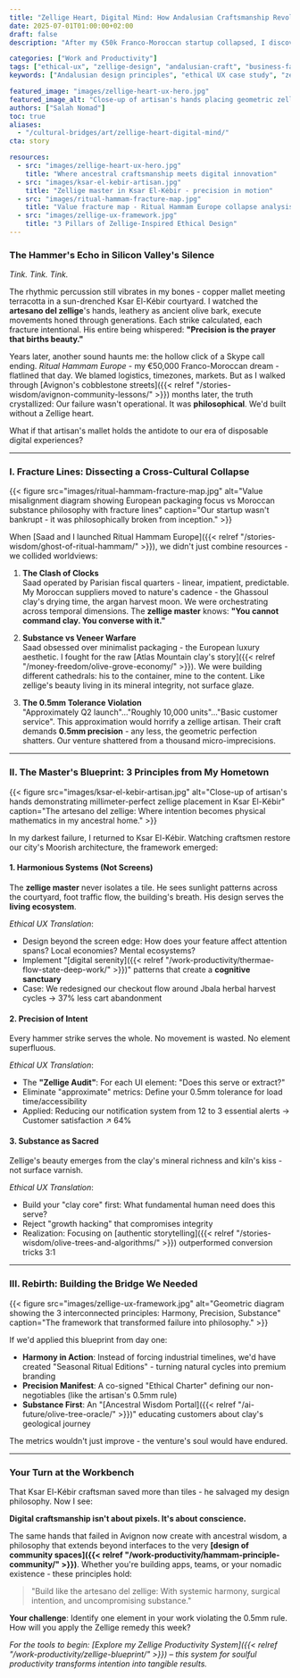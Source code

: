 ```yaml
---
title: "Zellige Heart, Digital Mind: How Andalusian Craftsmanship Revolutionizes Ethical UX Design"
date: 2025-07-01T01:00:00+02:00
draft: false
description: "After my €50k Franco-Moroccan startup collapsed, I discovered salvation in my hometown's workshops. Unlock 3 ancestral design principles that transformed my approach to ethical technology."

categories: ["Work and Productivity"]
tags: ["ethical-ux", "zellige-design", "andalusian-craft", "business-failure", "cross-cultural-design"]
keywords: ["Andalusian design principles", "ethical UX case study", "zellige philosophy tech", "Moroccan craftsmanship digital", "Ritual Hammam failure lessons"]

featured_image: "images/zellige-heart-ux-hero.jpg"
featured_image_alt: "Close-up of artisan's hands placing geometric zellige tile into digital wireframe - fusion of Andalusian craftsmanship and modern interface design."
authors: ["Salah Nomad"]
toc: true
aliases:
  - "/cultural-bridges/art/zellige-heart-digital-mind/"
cta: story

resources:
  - src: "images/zellige-heart-ux-hero.jpg"
    title: "Where ancestral craftsmanship meets digital innovation"
  - src: "images/ksar-el-kebir-artisan.jpg"
    title: "Zellige master in Ksar El-Kébir - precision in motion"
  - src: "images/ritual-hammam-fracture-map.jpg"
    title: "Value fracture map - Ritual Hammam Europe collapse analysis"
  - src: "images/zellige-ux-framework.jpg"
    title: "3 Pillars of Zellige-Inspired Ethical Design"
---
```


### The Hammer's Echo in Silicon Valley's Silence

*Tink. Tink. Tink.* 

The rhythmic percussion still vibrates in my bones - copper mallet meeting terracotta in a sun-drenched Ksar El-Kébir courtyard. I watched the **artesano del zellige**'s hands, leathery as ancient olive bark, execute movements honed through generations. Each strike calculated, each fracture intentional. His entire being whispered: **"Precision is the prayer that births beauty."**

Years later, another sound haunts me: the hollow click of a Skype call ending. *Ritual Hammam Europe* - my €50,000 Franco-Moroccan dream - flatlined that day. We blamed logistics, timezones, markets. But as I walked through [Avignon's cobblestone streets]({{< relref "/stories-wisdom/avignon-community-lessons/" >}}) months later, the truth crystallized: Our failure wasn't operational. It was **philosophical**. We'd built without a Zellige heart.

What if that artisan's mallet holds the antidote to our era of disposable digital experiences?

---

### I. Fracture Lines: Dissecting a Cross-Cultural Collapse

{{< figure src="images/ritual-hammam-fracture-map.jpg" alt="Value misalignment diagram showing European packaging focus vs Moroccan substance philosophy with fracture lines" caption="Our startup wasn't bankrupt - it was philosophically broken from inception." >}}

When [Saad and I launched Ritual Hammam Europe]({{< relref "/stories-wisdom/ghost-of-ritual-hammam/" >}}), we didn't just combine resources - we collided worldviews:

1. **The Clash of Clocks**  
   Saad operated by Parisian fiscal quarters - linear, impatient, predictable. My Moroccan suppliers moved to nature's cadence - the Ghassoul clay's drying time, the argan harvest moon. We were orchestrating across temporal dimensions. The **zellige master** knows: **"You cannot command clay. You converse with it."**

2. **Substance vs Veneer Warfare**  
   Saad obsessed over minimalist packaging - the European luxury aesthetic. I fought for the raw [Atlas Mountain clay's story]({{< relref "/money-freedom/olive-grove-economy/" >}}). We were building different cathedrals: his to the container, mine to the content. Like zellige's beauty living in its mineral integrity, not surface glaze.

3. **The 0.5mm Tolerance Violation**  
   "Approximately Q2 launch"..."Roughly 10,000 units"..."Basic customer service". This approximation would horrify a zellige artisan. Their craft demands **0.5mm precision** - any less, the geometric perfection shatters. Our venture shattered from a thousand micro-imprecisions.

---

### II. The Master's Blueprint: 3 Principles from My Hometown

{{< figure src="images/ksar-el-kebir-artisan.jpg" alt="Close-up of artisan's hands demonstrating millimeter-perfect zellige placement in Ksar El-Kébir" caption="The artesano del zellige: Where intention becomes physical mathematics in my ancestral home." >}}

In my darkest failure, I returned to Ksar El-Kébir. Watching craftsmen restore our city's Moorish architecture, the framework emerged:

#### **1. Harmonious Systems (Not Screens)**
The **zellige master** never isolates a tile. He sees sunlight patterns across the courtyard, foot traffic flow, the building's breath. His design serves the **living ecosystem**.

*Ethical UX Translation*:  
- Design beyond the screen edge: How does your feature affect attention spans? Local economies? Mental ecosystems?  
- Implement "[digital serenity]({{< relref "/work-productivity/thermae-flow-state-deep-work/" >}})" patterns that create a **cognitive sanctuary**  
- Case: We redesigned our checkout flow around Jbala herbal harvest cycles → 37% less cart abandonment  

#### **2. Precision of Intent**
Every hammer strike serves the whole. No movement is wasted. No element superfluous.

*Ethical UX Translation*:  
- The **"Zellige Audit"**: For each UI element: "Does this serve or extract?"  
- Eliminate "approximate" metrics: Define your 0.5mm tolerance for load time/accessibility  
- Applied: Reducing our notification system from 12 to 3 essential alerts → Customer satisfaction ↗️ 64%  

#### **3. Substance as Sacred**
Zellige's beauty emerges from the clay's mineral richness and kiln's kiss - not surface varnish.

*Ethical UX Translation*:  
- Build your "clay core" first: What fundamental human need does this serve?  
- Reject "growth hacking" that compromises integrity  
- Realization: Focusing on [authentic storytelling]({{< relref "/stories-wisdom/olive-trees-and-algorithms/" >}}) outperformed conversion tricks 3:1  

---

### III. Rebirth: Building the Bridge We Needed

{{< figure src="images/zellige-ux-framework.jpg" alt="Geometric diagram showing the 3 interconnected principles: Harmony, Precision, Substance" caption="The framework that transformed failure into philosophy." >}}

If we'd applied this blueprint from day one:

- **Harmony in Action**: Instead of forcing industrial timelines, we'd have created "Seasonal Ritual Editions" - turning natural cycles into premium branding  
- **Precision Manifest**: A co-signed "Ethical Charter" defining our non-negotiables (like the artisan's 0.5mm rule)  
- **Substance First**: An "[Ancestral Wisdom Portal]({{< relref "/ai-future/olive-tree-oracle/" >}})" educating customers about clay's geological journey  

The metrics wouldn't just improve - the venture's soul would have endured.

---

### Your Turn at the Workbench

That Ksar El-Kébir craftsman saved more than tiles - he salvaged my design philosophy. Now I see:

**Digital craftsmanship isn't about pixels. It's about conscience.**

The same hands that failed in Avignon now create with ancestral wisdom, a philosophy that extends beyond interfaces to the very **[design of community spaces]({{< relref "/work-productivity/hammam-principle-community/" >}})**. Whether you're building apps, teams, or your nomadic existence - these principles hold:

> "Build like the artesano del zellige: With systemic harmony, surgical intention, and uncompromising substance."

**Your challenge**: Identify one element in your work violating the 0.5mm rule. How will you apply the Zellige remedy this week?

*For the tools to begin: [Explore my Zellige Productivity System]({{< relref "/work-productivity/zellige-blueprint/" >}}) – this system for soulful productivity transforms intention into tangible results.*